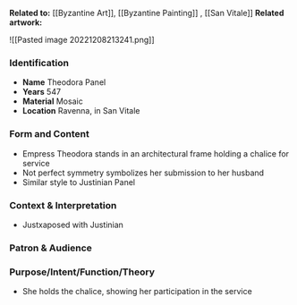 **Related to:** [[Byzantine Art]], [[Byzantine Painting]] , [[San Vitale]]
**Related artwork:** 
 
![[Pasted image 20221208213241.png]]

### Identification
- **Name** Theodora Panel
- **Years** 547
- **Material** Mosaic
- **Location** Ravenna, in San Vitale

### Form and Content
- Empress Theodora stands in an architectural frame holding a chalice for service
- Not perfect symmetry symbolizes her submission to her husband
- Similar style to Justinian Panel


### Context & Interpretation
- Justxaposed with Justinian

### Patron & Audience


### Purpose/Intent/Function/Theory
- She holds the chalice, showing her participation in the service